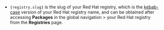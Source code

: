 - `{registry.slug}` is the slug of your Red Hat registry, which is the [kebab-case](https://en.wikipedia.org/wiki/Letter_case#Kebab_case) version of your Red Hat registry name, and can be obtained after accessing **Packages** in the global navigation > your Red Hat registry from the **Registries** page.
